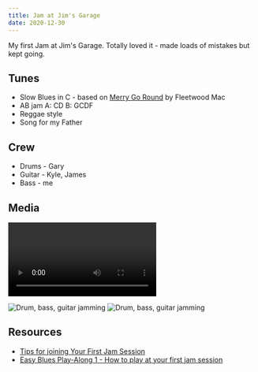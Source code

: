 ```yaml
---
title: Jam at Jim's Garage
date: 2020-12-30
---
```


My first Jam at Jim's Garage. Totally loved it - made loads of mistakes but kept going.

## Tunes

- Slow Blues in C - based on [Merry Go Round](/tunes/merry-go-round/) by Fleetwood Mac
- AB jam A: CD B: GCDF
- Reggae style
- Song for my Father

## Crew

- Drums - Gary
- Guitar - Kyle, James
- Bass - me

## Media

<video controls="controls">
  <source type="video/mp4" src="/img/Jam.mp4"></source>
</video>

![Drum, bass, guitar jamming](/img/Jam1.jpg)
![Drum, bass, guitar jamming](/img/Jam2.jpg)

## Resources

- [Tips for joining Your First Jam Session](https://makingmusicmag.com/jam-session/)
- [Easy Blues Play-Along 1 - How to play at your first jam session](https://www.youtube.com/watch?v=Q4zM-9MsJos)
